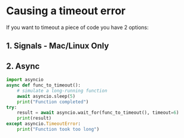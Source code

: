 # Causing a timeout error

If you want to timeout a piece of code you have 2 options:

## 1. Signals - Mac/Linux Only

## 2. Async 

```python
import asyncio
async def func_to_timeout():
    # simulate a long-running function
    await asyncio.sleep(5)
    print("Function completed")
try:
    result = await asyncio.wait_for(func_to_timeout(), timeout=6)
    print(result)
except asyncio.TimeoutError:
    print("Function took too long")
```
